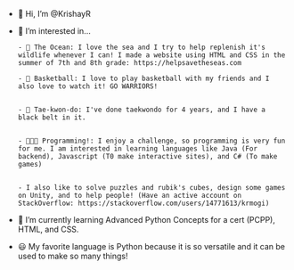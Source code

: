 - 👋 Hi, I’m @KrishayR
- 👀 I’m interested in...

      - 🌊 The Ocean: I love the sea and I try to help replenish it's wildlife whenever I can! I made a website using HTML and CSS in the summer of 7th and 8th grade: https://helpsavetheseas.com   

      - 🏀 Basketball: I love to play basketball with my friends and I also love to watch it! GO WARRIORS!


      - 🥋 Tae-kwon-do: I've done taekwondo for 4 years, and I have a black belt in it.


      - 👨🏽‍💻 Programming!: I enjoy a challenge, so programming is very fun for me. I am interested in learning languages like Java (For backend), Javascript (T0 make interactive sites), and C# (To make games)


      - I also like to solve puzzles and rubik's cubes, design some games on Unity, and to help people! (Have an active account on StackOverflow: https://stackoverflow.com/users/14771613/krmogi)
   
- 🌱 I’m currently learning Advanced Python Concepts for a cert (PCPP), HTML, and CSS.
- 😃 My favorite language is Python because it is so versatile and it can be used to make so many things!
